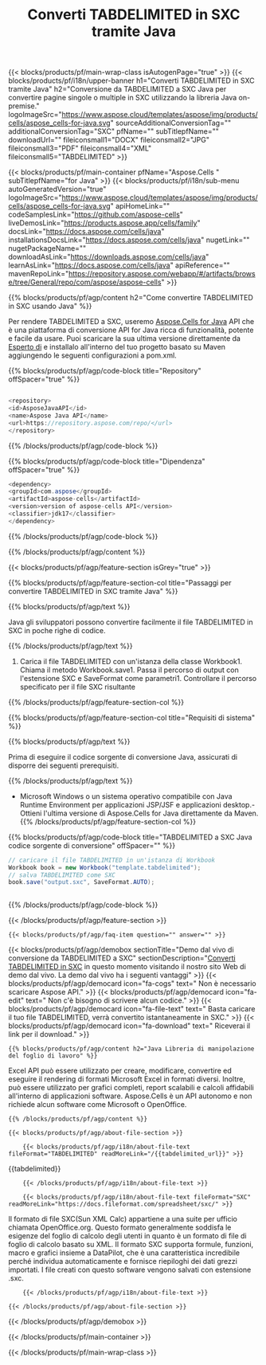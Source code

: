 ﻿---
title: Converti TABDELIMITED in SXC tramite Java 
url: /it/java/conversion/tabdelimited-to-sxc/ 
description: Esempio di codice di conversione Java per il formato TABDELIMITED in file SXC. I programmatori possono utilizzare questo codice di esempio per esportare fogli di calcolo Excel e OpenOffice in SXC all'interno di qualsiasi applicazione basata su Web o desktop Java.
---
{{< blocks/products/pf/main-wrap-class isAutogenPage="true" >}}
{{< blocks/products/pf/i18n/upper-banner h1="Converti TABDELIMITED in SXC tramite Java" h2="Conversione da TABDELIMITED a SXC Java per convertire pagine singole o multiple in SXC utilizzando la libreria Java on-premise." logoImageSrc="https://www.aspose.cloud/templates/aspose/img/products/cells/aspose_cells-for-java.svg" sourceAdditionalConversionTag="" additionalConversionTag="SXC" pfName="" subTitlepfName="" downloadUrl="" fileiconsmall1="DOCX" fileiconsmall2="JPG" fileiconsmall3="PDF" fileiconsmall4="XML" fileiconsmall5="TABDELIMITED" >}}

{{< blocks/products/pf/main-container pfName="Aspose.Cells " subTitlepfName="for Java" >}}
{{< blocks/products/pf/i18n/sub-menu autoGeneratedVersion="true" logoImageSrc="https://www.aspose.cloud/templates/aspose/img/products/cells/aspose_cells-for-java.svg" apiHomeLink="" codeSamplesLink="https://github.com/aspose-cells" liveDemosLink="https://products.aspose.app/cells/family" docsLink="https://docs.aspose.com/cells/java" installationsDocsLink="https://docs.aspose.com/cells/java" nugetLink="" nugetPackageName="" downloadAsLink="https://downloads.aspose.com/cells/java" learnAsLink="https://docs.aspose.com/cells/java" apiReference="" mavenRepoLink="https://repository.aspose.com/webapp/#/artifacts/browse/tree/General/repo/com/aspose/aspose-cells" >}}

{{% blocks/products/pf/agp/content h2="Come convertire TABDELIMITED in SXC usando Java" %}}

 Per rendere TABDELIMITED a SXC, useremo
 [Aspose.Cells for Java](https://products.aspose.com/cells/java) 
 API che è una piattaforma di conversione API for Java ricca di funzionalità, potente e facile da usare. Puoi scaricare la sua ultima versione direttamente da
 [Esperto di](https://repository.aspose.com/webapp/#/artifacts/browse/tree/General/repo/com/aspose/aspose-cells) 
 e installalo all'interno del tuo progetto basato su Maven aggiungendo le seguenti configurazioni a pom.xml.

{{% blocks/products/pf/agp/code-block title="Repository" offSpacer="true" %}}

```cs

<repository>
<id>AsposeJavaAPI</id>
<name>Aspose Java API</name>
<url>https://repository.aspose.com/repo/</url>
</repository>


```

{{% /blocks/products/pf/agp/code-block %}}

{{% blocks/products/pf/agp/code-block title="Dipendenza" offSpacer="true" %}}

```cs
<dependency>
<groupId>com.aspose</groupId>
<artifactId>aspose-cells</artifactId>
<version>version of aspose-cells API</version>
<classifier>jdk17</classifier>
</dependency>


```

{{% /blocks/products/pf/agp/code-block %}}

{{% /blocks/products/pf/agp/content %}}

{{< blocks/products/pf/agp/feature-section isGrey="true" >}}

{{% blocks/products/pf/agp/feature-section-col title="Passaggi per convertire TABDELIMITED in SXC tramite Java" %}}

{{% blocks/products/pf/agp/text %}}

 Java gli sviluppatori possono convertire facilmente il file TABDELIMITED in SXC in poche righe di codice.

{{% /blocks/products/pf/agp/text %}}

1. Carica il file TABDELIMITED con un'istanza della classe Workbook1. Chiama il metodo Workbook.save1. Passa il percorso di output con l'estensione SXC e SaveFormat come parametri1. Controllare il percorso specificato per il file SXC risultante

{{% /blocks/products/pf/agp/feature-section-col %}}

{{% blocks/products/pf/agp/feature-section-col title="Requisiti di sistema" %}}

{{% blocks/products/pf/agp/text %}}

 Prima di eseguire il codice sorgente di conversione Java, assicurati di disporre dei seguenti prerequisiti.

{{% /blocks/products/pf/agp/text %}}

- Microsoft Windows o un sistema operativo compatibile con Java Runtime Environment per applicazioni JSP/JSF e applicazioni desktop.- Ottieni l'ultima versione di Aspose.Cells for Java direttamente da Maven.
{{% /blocks/products/pf/agp/feature-section-col %}}

{{% blocks/products/pf/agp/code-block title="TABDELIMITED a SXC Java codice sorgente di conversione" offSpacer="" %}}

```cs
// caricare il file TABDELIMITED in un'istanza di Workbook
Workbook book = new Workbook("template.tabdelimited");
// salva TABDELIMITED come SXC
book.save("output.sxc", SaveFormat.AUTO);   
   


```

{{% /blocks/products/pf/agp/code-block %}}

{{< /blocks/products/pf/agp/feature-section >}}

    {{< blocks/products/pf/agp/faq-item question="" answer="" >}}
 

<!-- aboutfile Starts -->

{{< blocks/products/pf/agp/demobox sectionTitle="Demo dal vivo di conversione da TABDELIMITED a SXC" sectionDescription="[Converti TABDELIMITED in SXC](https://products.aspose.app/cells/conversion/tabdelimited-to-sxc) in questo momento visitando il nostro sito Web di demo dal vivo. La demo dal vivo ha i seguenti vantaggi" >}}
        {{< blocks/products/pf/agp/democard icon="fa-cogs" text=" Non è necessario scaricare Aspose API." >}}
        {{< blocks/products/pf/agp/democard icon="fa-edit" text=" Non c\'è bisogno di scrivere alcun codice." >}}
        {{< blocks/products/pf/agp/democard icon="fa-file-text" text=" Basta caricare il tuo file TABDELIMITED, verrà convertito istantaneamente in SXC." >}}
        {{< blocks/products/pf/agp/democard icon="fa-download" text=" Riceverai il link per il download." >}}

    {{% blocks/products/pf/agp/content h2="Java Libreria di manipolazione del foglio di lavoro" %}}

 Excel API può essere utilizzato per creare, modificare, convertire ed eseguire il rendering di formati Microsoft Excel in formati diversi. Inoltre, può essere utilizzato per grafici completi, report scalabili e calcoli affidabili all'interno di applicazioni software. Aspose.Cells è un API autonomo e non richiede alcun software come Microsoft o OpenOffice.  



    {{% /blocks/products/pf/agp/content %}}

    {{< blocks/products/pf/agp/about-file-section >}}

        {{< blocks/products/pf/agp/i18n/about-file-text fileFormat="TABDELIMITED" readMoreLink="/{{tabdelimited_url}}" >}}

{{tabdelimited}}

        {{< /blocks/products/pf/agp/i18n/about-file-text >}}

        {{< blocks/products/pf/agp/i18n/about-file-text fileFormat="SXC" readMoreLink="https://docs.fileformat.com/spreadsheet/sxc/" >}}

Il formato di file SXC(Sun XML Calc) appartiene a una suite per ufficio chiamata OpenOffice.org. Questo formato generalmente soddisfa le esigenze del foglio di calcolo degli utenti in quanto è un formato di file di foglio di calcolo basato su XML. Il formato SXC supporta formule, funzioni, macro e grafici insieme a DataPilot, che è una caratteristica incredibile perché individua automaticamente e fornisce riepiloghi dei dati grezzi importati. I file creati con questo software vengono salvati con estensione .sxc.

        {{< /blocks/products/pf/agp/i18n/about-file-text >}}

    {{< /blocks/products/pf/agp/about-file-section >}}

{{< /blocks/products/pf/agp/demobox >}}

<!-- aboutfile Ends -->



{{< /blocks/products/pf/main-container >}}
    
{{< /blocks/products/pf/main-wrap-class >}}